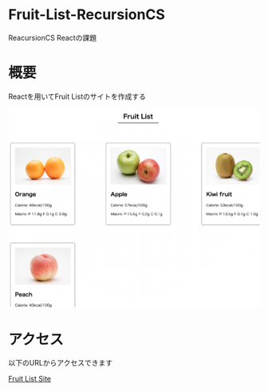 # Fruit-List-RecursionCS

ReacursionCS Reactの課題

# 概要

Reactを用いてFruit Listのサイトを作成する

![イメージ画像](doc/image.png)

# アクセス

以下のURLからアクセスできます

[Fruit List Site](https://kip2.github.io/Fruit-List-RecursionCS)
